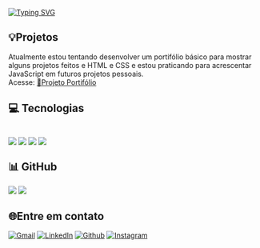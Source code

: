 [![Typing SVG](https://readme-typing-svg.demolab.com?font=Share+Tech+Mono&weight=700&duration=4000&pause=1000&color=49A5BE&center=true&vCenter=true&width=1000&lines=OL%C3%81%2C+MEU+NOME+%C3%89+MARCUS+VINICIUS+;TENHO+21+ANOS;ATUALMENTE+ESTUDO+TECNOLOGIAS+FRONT-END;SEJA+BEM+VINDO!+%F0%9F%AB%A1)](https://git.io/typing-svg)

<h2>💡Projetos</h2> 
Atualmente estou tentando desenvolver um portifólio básico para mostrar alguns projetos feitos e HTML e CSS e estou praticando para acrescentar JavaScript em futuros projetos pessoais. <br>
Acesse: <a href="https://viiniiciius14.github.io/Projetos_Github/HTML-CSS/Projeto-Portifolio/index.html" target="_blank">🔗Projeto Portifólio</a>

## 💻 Tecnologias
<div style="display: inline_block"> <br/>
    <img align="center" alt"Html5" src="https://img.shields.io/badge/HTML5-E34F26?style=for-the-badge&logo=html5&logoColor=white" />
    <img align="center" alt"css" src="https://img.shields.io/badge/CSS3-1572B6?style=for-the-badge&logo=css3&logoColor=white" />
    <img align="center" alt"javascript" src="https://img.shields.io/badge/JavaScript-323330?style=for-the-badge&logo=javascript&logoColor=F7DF1E" />
    <img align="center" alt"python" src="https://img.shields.io/badge/Python-14354C?style=for-the-badge&logo=python&logoColor=white" /> 
</div>

## 📊 GitHub
![](https://github-readme-stats.vercel.app/api?username=viiniiciius14&theme=react&hide_border=true&include_all_commits=false&count_private=false)
![](https://github-readme-stats.vercel.app/api/top-langs/?username=viiniiciius14&theme=react&hide_border=true&include_all_commits=false&count_private=false&layout=compact)
 
## 🌐Entre em contato
[![Gmail](https://img.shields.io/badge/Gmail-D14836?style=for-the-badge&logo=gmail&logoColor=white)](mailto:pro14vini@gmail.com) 
[![LinkedIn](https://img.shields.io/badge/LinkedIn-0077B5?style=for-the-badge&logo=linkedin&logoColor=white)]()
[![Github](https://img.shields.io/badge/GitHub-100000?style=for-the-badge&logo=github&logoColor=white)](https://github.com/viiniiciius14)
[![Instagram](https://img.shields.io/badge/Instagram-E4405F?style=for-the-badge&logo=instagram&logoColor=white)](https://instagram.com/_viiniiciiuss)

#
 
